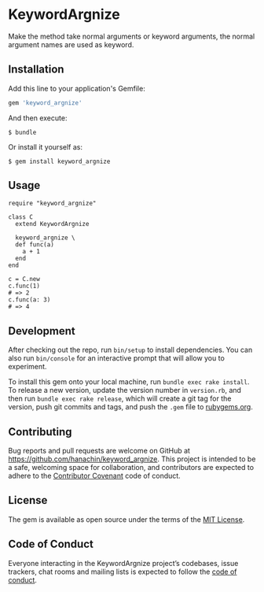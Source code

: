 # KeywordArgnize

Make the method take normal arguments or keyword arguments, the normal argument names are used as keyword.

## Installation

Add this line to your application's Gemfile:

```ruby
gem 'keyword_argnize'
```

And then execute:

    $ bundle

Or install it yourself as:

    $ gem install keyword_argnize

## Usage

    require "keyword_argnize"

    class C
      extend KeywordArgnize

      keyword_argnize \
      def func(a)
        a + 1
      end
    end

    c = C.new
    c.func(1)
    # => 2
    c.func(a: 3)
    # => 4

## Development

After checking out the repo, run `bin/setup` to install dependencies. You can also run `bin/console` for an interactive prompt that will allow you to experiment.

To install this gem onto your local machine, run `bundle exec rake install`. To release a new version, update the version number in `version.rb`, and then run `bundle exec rake release`, which will create a git tag for the version, push git commits and tags, and push the `.gem` file to [rubygems.org](https://rubygems.org).

## Contributing

Bug reports and pull requests are welcome on GitHub at https://github.com/hanachin/keyword_argnize. This project is intended to be a safe, welcoming space for collaboration, and contributors are expected to adhere to the [Contributor Covenant](http://contributor-covenant.org) code of conduct.

## License

The gem is available as open source under the terms of the [MIT License](https://opensource.org/licenses/MIT).

## Code of Conduct

Everyone interacting in the KeywordArgnize project’s codebases, issue trackers, chat rooms and mailing lists is expected to follow the [code of conduct](https://github.com/[USERNAME]/keyword_argnize/blob/master/CODE_OF_CONDUCT.md).
